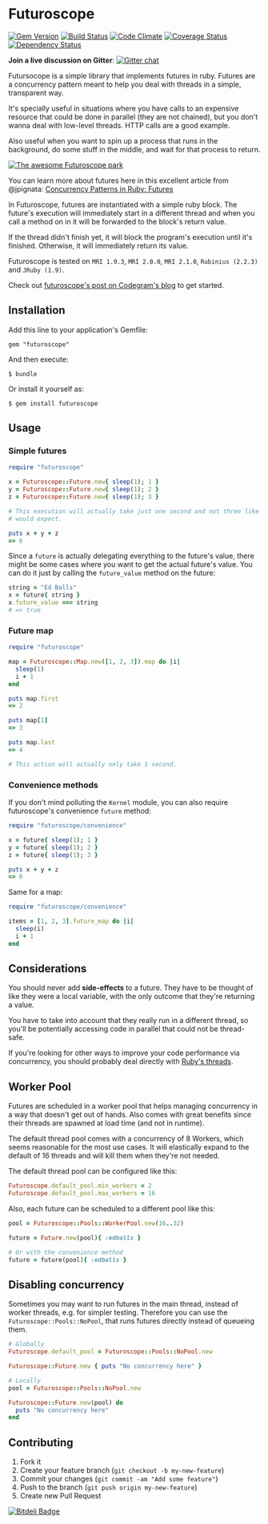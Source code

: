 # Futuroscope
[![Gem Version](https://badge.fury.io/rb/futuroscope.svg)](http://badge.fury.io/rb/futuroscope)
[![Build Status](https://travis-ci.org/codegram/futuroscope.svg?branch=master)](https://travis-ci.org/codegram/futuroscope)
[![Code Climate](https://codeclimate.com/github/codegram/futuroscope.svg)](https://codeclimate.com/github/codegram/futuroscope)
[![Coverage Status](https://coveralls.io/repos/codegram/futuroscope/badge.svg?branch=master)](https://coveralls.io/r/codegram/futuroscope)
[![Dependency Status](https://gemnasium.com/codegram/futuroscope.svg)](https://gemnasium.com/codegram/futuroscope)

**Join a live discussion on Gitter**: [![Gitter chat](https://badges.gitter.im/codegram/futuroscope.svg)](https://gitter.im/codegram/futuroscope)

Futursocope is a simple library that implements futures in ruby. Futures are a
concurrency pattern meant to help you deal with threads in a simple, transparent way.

It's specially useful in situations where you have calls to an expensive resource that
could be done in parallel (they are not chained), but you don't wanna deal with low-level
threads. HTTP calls are a good example.

Also useful when you want to spin up a process that runs in the background, do some stuff
in the middle, and wait for that process to return.

[![The awesome Futuroscope park](http://www.futuroscope.com/uploads/images/common/attraction/8eb495bb27d1b2102bab2db33b398c2ef6a24e2f.jpg)](http://futuroscope.com)

You can learn more about futures here in this excellent article from @jpignata:
[Concurrency Patterns in Ruby:
Futures](http://tx.pignata.com/2012/11/concurrency-patterns-in-ruby-futures.html)

In Futuroscope, futures are instantiated with a simple ruby block. The future's
execution will immediately start in a different thread and when you call a
method on in it will be forwarded to the block's return value.

If the thread didn't finish yet, it will block the program's execution until
it's finished. Otherwise, it will immediately return its value.

Futuroscope is tested on `MRI 1.9.3`, `MRI 2.0.0`, `MRI 2.1.0`, `Rubinius (2.2.3)` and `JRuby (1.9)`.

Check out [futuroscope's post on Codegram's blog](http://blog.codegram.com/2013/5/new-gem-released-futuroscope) to get started.

## Installation

Add this line to your application's Gemfile:

    gem "futuroscope"

And then execute:

    $ bundle

Or install it yourself as:

    $ gem install futuroscope

## Usage

### Simple futures
```Ruby
require "futuroscope"

x = Futuroscope::Future.new{ sleep(1); 1 }
y = Futuroscope::Future.new{ sleep(1); 2 }
z = Futuroscope::Future.new{ sleep(1); 3 }

# This execution will actually take just one second and not three like you
# would expect.

puts x + y + z
=> 6
```

Since a `future` is actually delegating everything to the future's value, there
might be some cases where you want to get the actual future's value. You can do
it just by calling the `future_value` method on the future:

```Ruby
string = "Ed Balls"
x = future{ string }
x.future_value === string
# => true
```

### Future map
```Ruby
require "futuroscope"

map = Futuroscope::Map.new([1, 2, 3]).map do |i|
  sleep(1)
  i + 1
end

puts map.first
=> 2

puts map[1]
=> 3

puts map.last
=> 4

# This action will actually only take 1 second.
```

### Convenience methods

If you don't mind polluting the `Kernel` module, you can also require
futuroscope's convenience `future` method:

```Ruby
require "futuroscope/convenience"

x = future{ sleep(1); 1 }
y = future{ sleep(1); 2 }
z = future{ sleep(1); 3 }

puts x + y + z
=> 6
```

Same for a map:

```Ruby
require "futuroscope/convenience"

items = [1, 2, 3].future_map do |i|
  sleep(i)
  i + 1
end
```

## Considerations

You should never add **side-effects** to a future. They have to be thought of
like they were a local variable, with the only outcome that they're returning a
value.

You have to take into account that they really run in a different thread, so
you'll be potentially accessing code in parallel that could not be thread-safe.

If you're looking for other ways to improve your code performance via
concurrency, you should probably deal directly with [Ruby's
threads](http://ruby-doc.org/core-2.0/Thread.html).

## Worker Pool

Futures are scheduled in a worker pool that helps managing concurrency in a way
that doesn't get out of hands. Also comes with great benefits since their
threads are spawned at load time (and not in runtime).

The default thread pool comes with a concurrency of 8 Workers, which seems
reasonable for the most use cases. It will elastically expand to the default of
16 threads and will kill them when they're not needed.

The default thread pool can be configured like this:

```Ruby
Futuroscope.default_pool.min_workers = 2
Futuroscope.default_pool.max_workers = 16
```

Also, each future can be scheduled to a different pool like this:

```Ruby
pool = Futuroscope::Pools::WorkerPool.new(16..32)

future = Future.new(pool){ :edballs }

# Or with the convenience method
future = future(pool){ :edballs }
```

## Disabling concurrency

Sometimes you may want to run futures in the main thread, instead of worker
threads, e.g. for simpler testing. Therefore you can use the
`Futuroscope::Pools::NoPool`, that runs futures directly instead of queueing
them.

```ruby
# Globally
Futuroscope.default_pool = Futuroscope::Pools::NoPool.new

Futuroscope::Future.new { puts "No concurrency here" }

# Locally
pool = Futuroscope::Pools::NoPool.new

Futuroscope::Future.new(pool) do
  puts "No concurrency here"
end
```

## Contributing

1. Fork it
2. Create your feature branch (`git checkout -b my-new-feature`)
3. Commit your changes (`git commit -am "Add some feature"`)
4. Push to the branch (`git push origin my-new-feature`)
5. Create new Pull Request


[![Bitdeli Badge](https://d2weczhvl823v0.cloudfront.net/codegram/futuroscope/trend.png)](https://bitdeli.com/free "Bitdeli Badge")

